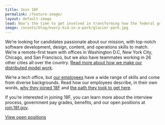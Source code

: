 ```yaml
---
title: Join 18F
permalink: /feature-image/
layout: default-image
lead: Now’s the time to get involved in transforming how the federal government does technology. Join the digital services movement.
image: /assets/blog/every-kid-in-a-park/glacier-park.jpg
---
```


We’re looking for candidates passionate about our mission, with
top-notch software development, design, content, and operations skills
to match. We’re a remote-first team with offices in Washington D.C, New
York City, Chicago, and San Francisco, but we also have teammates working in 26 other cities all over the country. [Read more about how
we make our distributed model
work](https://18f.gsa.gov/2015/10/15/best-practices-for-distributed-teams/).

We’re a tech office, but [our employees](https://18f.gsa.gov/team/)
have a wide range of skills and come from diverse backgrounds. Read how
our employees describe, in their own words, [why they joined
18F](https://18f.gsa.gov/2016/03/21/we-asked-100-of-our-coworkers-why-did-you-join-18f/)
and [the path they took to get
here](https://18f.gsa.gov/2016/03/22/what-was-your-path-to-18f/).

If you’re interested in joining 18F, you can learn more about the
interview process, government pay grades, benefits, and our open
positions at
[join.18f.gov](https://pages.18f.gov/joining-18f/index.html).

<a class="usa-button" href="https://pages.18f.gov/joining-18f/open-positions/">View open positions</a>